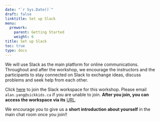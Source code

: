 ```yaml
---
date: "`r Sys.Date()`"
draft: false
linktitle: Set up Slack
menu:
  prework:
    parent: Getting Started
    weight: 6
title: Set up Slack
toc: true
type: docs
---
```


We will use Slack as the main platform for online communications. Throughout and after the workshop, we encourage the instructors and the participants to stay connected on Slack to exchange ideas, discuss problems and seek help from each other.

Click [here](https://join.slack.com/t/sickkids-jl65143/shared_invite/zt-2070uwyzo-IePxMwx97QwLcTE5UBkx4A) to join the Slack workspace for this workshop. Please email `alan.yang@sickkids.ca` if you are unable to join. **After you join, you can access the workspace via its** [URL](https://join.slack.com/t/sickkids-jl65143/shared_invite/zt-2070uwyzo-IePxMwx97QwLcTE5UBkx4A).

We encourage you to give us a **short introduction about yourself** in the main chat room once you join!!
